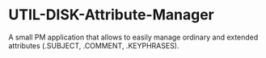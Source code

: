 # UTIL-DISK-Attribute-Manager
A small PM application that allows to easily manage ordinary and extended attributes (.SUBJECT, .COMMENT, .KEYPHRASES). 
